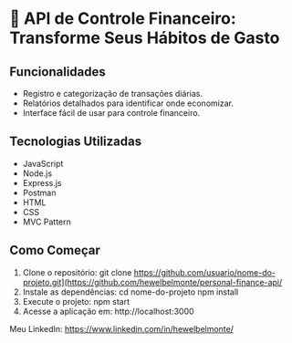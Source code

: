 # 🔶 API de Controle Financeiro: Transforme Seus Hábitos de Gasto

## Funcionalidades
- Registro e categorização de transações diárias.
- Relatórios detalhados para identificar onde economizar.
- Interface fácil de usar para controle financeiro.

## Tecnologias Utilizadas
- JavaScript
- Node.js
- Express.js
- Postman
- HTML
- CSS
- MVC Pattern

## Como Começar

1. Clone o repositório:
   git clone https://github.com/usuario/nome-do-projeto.git](https://github.com/hewelbelmonte/personal-finance-api/
2. Instale as dependências:
   cd nome-do-projeto
   npm install
3. Execute o projeto:
   npm start
4. Acesse a aplicação em:
   http://localhost:3000


Meu LinkedIn: https://www.linkedin.com/in/hewelbelmonte/
